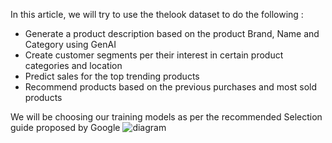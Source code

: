 In this article, we will try to use the thelook dataset to do the following :
- Generate a product description based on the product Brand, Name and Category using GenAI
- Create customer segments per their interest in certain product categories and location
- Predict sales for the top trending products
- Recommend products based on the previous purchases and most sold products

We will be choosing our training models as per the recommended Selection guide proposed by Google
![diagram](https://cloud.google.com/static/bigquery/images/ml-model-cheatsheet.svg)